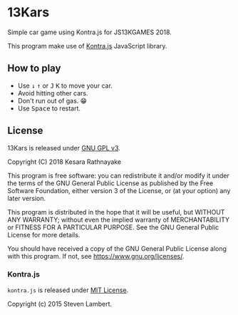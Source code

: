 # 13Kars
Simple car game using Kontra.js for JS13KGAMES 2018.

This program make use of [Kontra.js](https://github.com/straker/kontra/)
JavaScript library.

## How to play
* Use <kbd>&downarrow;</kbd> <kbd>&uparrow;</kbd> or <kbd>J</kbd> <kbd>K</kbd>
to move your car.
* Avoid hitting other cars.
* Don't run out of gas. 😁
* Use <kbd>Space</kbd> to restart.

## License
13Kars is released under [GNU GPL v3](LICENSE).

Copyright (C) 2018 Kesara Rathnayake

This program is free software: you can redistribute it and/or modify
it under the terms of the GNU General Public License as published by
the Free Software Foundation, either version 3 of the License, or
(at your option) any later version.

This program is distributed in the hope that it will be useful,
but WITHOUT ANY WARRANTY; without even the implied warranty of
MERCHANTABILITY or FITNESS FOR A PARTICULAR PURPOSE.  See the
GNU General Public License for more details.

You should have received a copy of the GNU General Public License
along with this program.  If not, see <https://www.gnu.org/licenses/>.

### Kontra.js
`kontra.js` is released under
[MIT License](https://github.com/straker/kontra/blob/master/LICENSE).

Copyright (c) 2015 Steven Lambert.
